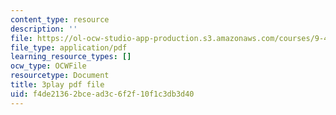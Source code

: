 ```yaml
---
content_type: resource
description: ''
file: https://ol-ocw-studio-app-production.s3.amazonaws.com/courses/9-40-introduction-to-neural-computation-spring-2018/f4de21362bcead3c6f2f10f1c3db3d40_VQXxs59Eiak.pdf
file_type: application/pdf
learning_resource_types: []
ocw_type: OCWFile
resourcetype: Document
title: 3play pdf file
uid: f4de2136-2bce-ad3c-6f2f-10f1c3db3d40
---
```

